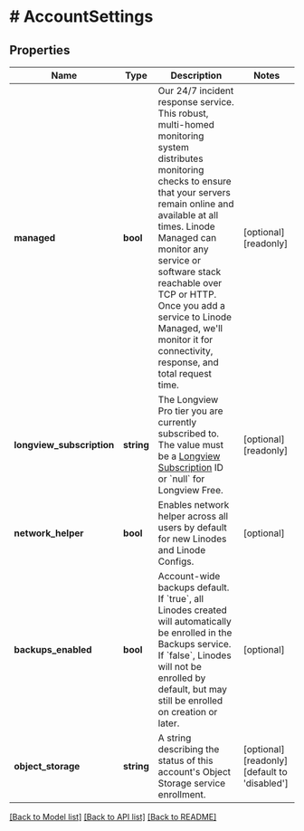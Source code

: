 # # AccountSettings

## Properties

Name | Type | Description | Notes
------------ | ------------- | ------------- | -------------
**managed** | **bool** | Our 24/7 incident response service. This robust, multi-homed monitoring system distributes monitoring checks to ensure that your servers remain online and available at all times. Linode Managed can monitor any service or software stack reachable over TCP or HTTP. Once you add a service to Linode Managed, we&#39;ll monitor it for connectivity, response, and total request time. | [optional] [readonly]
**longview_subscription** | **string** | The Longview Pro tier you are currently subscribed to. The value must be a [Longview Subscription](/docs/api/longview/#longview-subscriptions-list) ID or &#x60;null&#x60; for Longview Free. | [optional] [readonly]
**network_helper** | **bool** | Enables network helper across all users by default for new Linodes and Linode Configs. | [optional]
**backups_enabled** | **bool** | Account-wide backups default.  If &#x60;true&#x60;, all Linodes created will automatically be enrolled in the Backups service.  If &#x60;false&#x60;, Linodes will not be enrolled by default, but may still be enrolled on creation or later. | [optional]
**object_storage** | **string** | A string describing the status of this account&#39;s Object Storage service enrollment. | [optional] [readonly] [default to 'disabled']

[[Back to Model list]](../../README.md#models) [[Back to API list]](../../README.md#endpoints) [[Back to README]](../../README.md)
